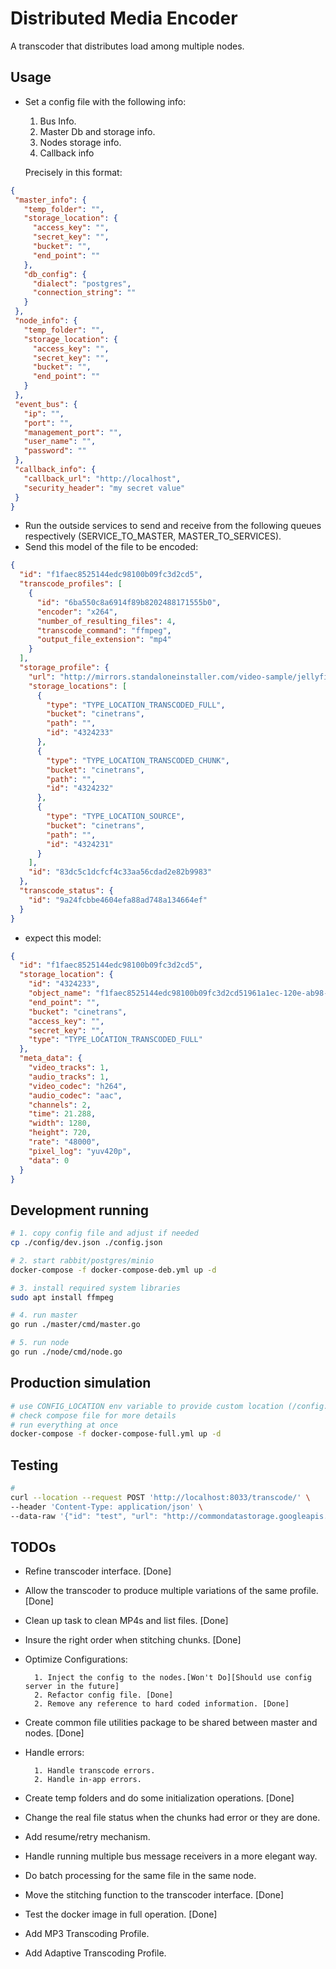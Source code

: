# Distributed Media Encoder

A transcoder that distributes load among multiple nodes.


## Usage

- Set a config file with the following info:
    1. Bus Info.
    2. Master Db and storage info.
    3. Nodes storage info.
    4. Callback info
      
  Precisely in this format:
 ```json
{
  "master_info": {
    "temp_folder": "",
    "storage_location": {
      "access_key": "",
      "secret_key": "",
      "bucket": "",
      "end_point": ""
    },
    "db_config": {
      "dialect": "postgres",
      "connection_string": ""
    }
  },
  "node_info": {
    "temp_folder": "",
    "storage_location": {
      "access_key": "",
      "secret_key": "",
      "bucket": "",
      "end_point": ""
    }
  },
  "event_bus": {
    "ip": "",
    "port": "",
    "management_port": "",
    "user_name": "",
    "password": ""
  },
  "callback_info": {
    "callback_url": "http://localhost",
    "security_header": "my secret value"
  }
}
``` 

- Run the outside services to send and receive from the following queues respectively (SERVICE_TO_MASTER, MASTER_TO_SERVICES).
- Send this model of the file to be encoded:

```json
{
  "id": "f1faec8525144edc98100b09fc3d2cd5",
  "transcode_profiles": [
    {
      "id": "6ba550c8a6914f89b8202488171555b0",
      "encoder": "x264",
      "number_of_resulting_files": 4,
      "transcode_command": "ffmpeg",
      "output_file_extension": "mp4"
    }
  ],
  "storage_profile": {
    "url": "http://mirrors.standaloneinstaller.com/video-sample/jellyfish-25-mbps-hd-hevc.mp4",
    "storage_locations": [
      {
        "type": "TYPE_LOCATION_TRANSCODED_FULL",
        "bucket": "cinetrans",
        "path": "",
        "id": "4324233"
      },
      {
        "type": "TYPE_LOCATION_TRANSCODED_CHUNK",
        "bucket": "cinetrans",
        "path": "",
        "id": "4324232"
      },
      {
        "type": "TYPE_LOCATION_SOURCE",
        "bucket": "cinetrans",
        "path": "",
        "id": "4324231"
      }
    ],
    "id": "83dc5c1dcfcf4c33aa56cdad2e82b9983"
  },
  "transcode_status": {
    "id": "9a24fcbbe4604efa88ad748a134664ef"
  }
} 
```
- expect this model:
```json
{
  "id": "f1faec8525144edc98100b09fc3d2cd5",
  "storage_location": {
    "id": "4324233",
    "object_name": "f1faec8525144edc98100b09fc3d2cd51961a1ec-120e-ab98-98cc-8edb53c84341.mp4",
    "end_point": "",
    "bucket": "cinetrans",
    "access_key": "",
    "secret_key": "",
    "type": "TYPE_LOCATION_TRANSCODED_FULL"
  },
  "meta_data": {
    "video_tracks": 1,
    "audio_tracks": 1,
    "video_codec": "h264",
    "audio_codec": "aac",
    "channels": 2,
    "time": 21.288,
    "width": 1280,
    "height": 720,
    "rate": "48000",
    "pixel_log": "yuv420p",
    "data": 0
  }
}
```
## Development running

```bash
# 1. copy config file and adjust if needed
cp ./config/dev.json ./config.json

# 2. start rabbit/postgres/minio
docker-compose -f docker-compose-deb.yml up -d

# 3. install required system libraries
sudo apt install ffmpeg 

# 4. run master
go run ./master/cmd/master.go

# 5. run node
go run ./node/cmd/node.go
```

## Production simulation

```bash
# use CONFIG_LOCATION env variable to provide custom location (/config.json - default)
# check compose file for more details
# run everything at once
docker-compose -f docker-compose-full.yml up -d
```

## Testing
```bash
# 
curl --location --request POST 'http://localhost:8033/transcode/' \
--header 'Content-Type: application/json' \
--data-raw '{"id": "test", "url": "http://commondatastorage.googleapis.com/gtv-videos-bucket/sample/BigBuckBunny.mp4", "callback_url": "[YOUR_CALLBACK_URL]"}'
```

## TODOs

- Refine transcoder interface. [Done]
- Allow the transcoder to produce multiple variations of the same profile. [Done]
- Clean up task to clean MP4s and list files. [Done]
- Insure the right order when stitching chunks. [Done]
- Optimize Configurations:

        1. Inject the config to the nodes.[Won't Do][Should use config server in the future]
        2. Refactor config file. [Done]
        2. Remove any reference to hard coded information. [Done]
- Create common file utilities package to be shared between master and nodes. [Done]
- Handle errors:

        1. Handle transcode errors.
        2. Handle in-app errors.
        
- Create temp folders and do some initialization operations. [Done]
- Change the real file status when the chunks had error or they are done.
- Add resume/retry mechanism.
- Handle running multiple bus message receivers in a more elegant way.
- Do batch processing for the same file in the same node.
- Move the stitching function to the transcoder interface. [Done]
- Test the docker image in full operation. [Done]
- Add MP3 Transcoding Profile.
- Add Adaptive Transcoding Profile.
